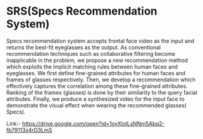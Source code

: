 # SRS(Specs Recommendation System)
Specs recommendation system accepts frontal face video as the input and returns the best-fit eyeglasses as the output. As conventional recommendation techniques such as collaborative filtering become inapplicable in the problem, we propose a new recommendation method which exploits the implicit matching rules between human faces and eyeglasses. We first define fine-grained attributes for human faces and frames of glasses respectively. Then, we develop a recommendation which effectively captures the correlation among these fine-grained attributes. Ranking of the frames (glasses) is done by their similarity to the query facial attributes. Finally, we produce a synthesized video for the input face to demonstrate the visual effect when wearing the recommended glasses( Specs).

Link:- https://drive.google.com/open?id=1oyXlolLsNNm5Abq2-fb79113x4rD3LmS
